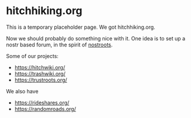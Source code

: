# hitchhiking.org

This is a temporary placeholder page.  We got hitchhiking.org.

Now we should probably do something nice with it.  One idea is to set up a nostr based forum, in the spirit of [nostroots](https://github.com/Trustroots/nostroots).


Some of our projects:

* https://hitchwiki.org/
* https://trashwiki.org/
* https://trustroots.org/

We also have

* https://rideshares.org/
* https://randomroads.org/

